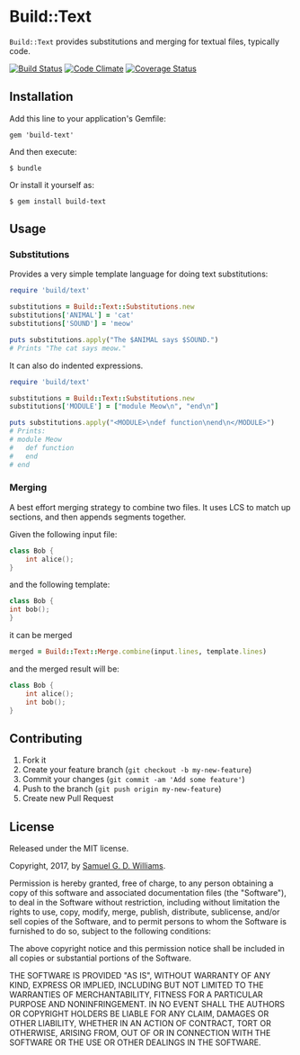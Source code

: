 # Build::Text

`Build::Text` provides substitutions and merging for textual files, typically code.

[![Build Status](https://secure.travis-ci.org/ioquatix/build-text.svg)](http://travis-ci.org/ioquatix/build-text)
[![Code Climate](https://codeclimate.com/github/ioquatix/build-text.svg)](https://codeclimate.com/github/ioquatix/build-text)
[![Coverage Status](https://coveralls.io/repos/ioquatix/build-text/badge.svg)](https://coveralls.io/r/ioquatix/build-text)

## Installation

Add this line to your application's Gemfile:

	gem 'build-text'

And then execute:

	$ bundle

Or install it yourself as:

	$ gem install build-text

## Usage

### Substitutions

Provides a very simple template language for doing text substitutions:

```ruby
require 'build/text'

substitutions = Build::Text::Substitutions.new
substitutions['ANIMAL'] = 'cat'
substitutions['SOUND'] = 'meow'

puts substitutions.apply("The $ANIMAL says $SOUND.")
# Prints "The cat says meow."
```

It can also do indented expressions.

```ruby
require 'build/text'

substitutions = Build::Text::Substitutions.new
substitutions['MODULE'] = ["module Meow\n", "end\n"]

puts substitutions.apply("<MODULE>\ndef function\nend\n</MODULE>")
# Prints:
# module Meow
# 	def function
# 	end
# end
```

### Merging

A best effort merging strategy to combine two files. It uses LCS to match up sections, and then appends segments together.

Given the following input file:

```c++
class Bob {
	int alice();
}
```

and the following template:

```c++
class Bob {
int bob();
}
```

it can be merged

```ruby
merged = Build::Text::Merge.combine(input.lines, template.lines)
```

and the merged result will be:

```c++
class Bob {
	int alice();
	int bob();
}
```

## Contributing

1. Fork it
2. Create your feature branch (`git checkout -b my-new-feature`)
3. Commit your changes (`git commit -am 'Add some feature'`)
4. Push to the branch (`git push origin my-new-feature`)
5. Create new Pull Request

## License

Released under the MIT license.

Copyright, 2017, by [Samuel G. D. Williams](http://www.codeotaku.com/samuel-williams).

Permission is hereby granted, free of charge, to any person obtaining a copy
of this software and associated documentation files (the "Software"), to deal
in the Software without restriction, including without limitation the rights
to use, copy, modify, merge, publish, distribute, sublicense, and/or sell
copies of the Software, and to permit persons to whom the Software is
furnished to do so, subject to the following conditions:

The above copyright notice and this permission notice shall be included in
all copies or substantial portions of the Software.

THE SOFTWARE IS PROVIDED "AS IS", WITHOUT WARRANTY OF ANY KIND, EXPRESS OR
IMPLIED, INCLUDING BUT NOT LIMITED TO THE WARRANTIES OF MERCHANTABILITY,
FITNESS FOR A PARTICULAR PURPOSE AND NONINFRINGEMENT. IN NO EVENT SHALL THE
AUTHORS OR COPYRIGHT HOLDERS BE LIABLE FOR ANY CLAIM, DAMAGES OR OTHER
LIABILITY, WHETHER IN AN ACTION OF CONTRACT, TORT OR OTHERWISE, ARISING FROM,
OUT OF OR IN CONNECTION WITH THE SOFTWARE OR THE USE OR OTHER DEALINGS IN
THE SOFTWARE.

